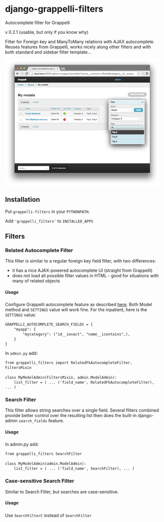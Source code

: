 django-grappelli-filters
====================================

Autocomplete filter for Grappelli

v 0.2.1 (usable, but only if you know why)

Filter for Foreign key and ManyToMany relations with AJAX autocomplete. Reuses features from Grappelli, works nicely along other filters and with both standard and sidebar filter template...

![Screenshot](docs_img/screenshot.png)

## Installation

Put `grappelli-filters` in your `PYTHONPATH`.

Add `'grappelli_filters'` to `INSTALLED_APPS`

## Filters

### Related Autocomplete Filter

This filter is similar to a regular foreign key field filter, with two differences:

 * it has a nice AJAX-powered autocomplete UI (straight from Grappelli)
 * does not load all possible filter values in HTML - good for situations with many of related objects

##### Usage

Configure Grappelli autocomplete feature as described [here](https://django-grappelli.readthedocs.org/en/latest/customization.html#autocomplete-lookups). Both Model method and `SETTINGS` value will work fine. For the inpatient, here is the `SETTINGS` value:

    GRAPPELLI_AUTOCOMPLETE_SEARCH_FIELDS = {
        "myapp": {
            "mycategory": ("id__iexact", "name__icontains",),
        }
    }


In `admin.py` add:

    from grappelli_filters import RelatedFkAutocompleteFilter, FiltersMixin
 
    class MyModelAdmin(FiltersMixin, admin.ModelAdmin):
        list_filter = ( ... ('field_name', RelatedFkAutocompleteFilter), ... )
        

### Search Filter

This filter allows string searches over a single field. Several filters combined provide better control over the resulting list then does the built-in django-admin `search_fields` feature.

##### Usage

In admin.py add:

    from grappelli_filters SearchFilter
    
    class MyModelAdmin(admin.ModelAdmin):
        list_filter = ( ... ('field_name', SearchFilter), ... )
        

### Case-sensitive Search Filter

Similar to Search Filter, but searches are case-sensitive.


##### Usage

Use `SearchFilterC` instead of `SearchFilter`

